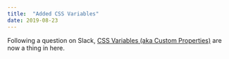 ```yaml
---
title:  "Added CSS Variables"
date: 2019-08-23
---
```


Following a question on Slack, [CSS Variables (aka Custom Properties)](/features/css-variables/) are now a thing in here.